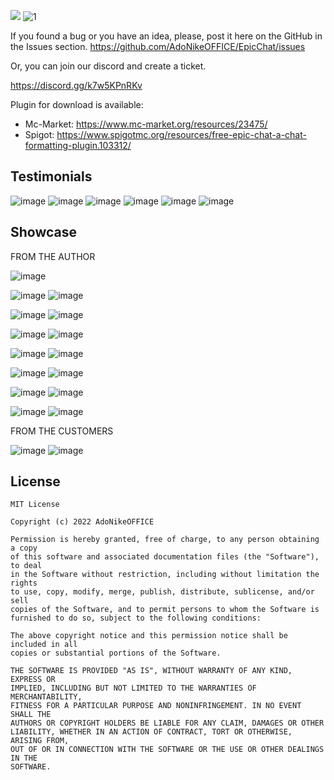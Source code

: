<img src="https://bstats.org/signatures/bukkit/EpicChatPlugin.svg"><img/>
![1](https://user-images.githubusercontent.com/65062119/178519330-e296ee67-5e0d-4432-badd-4c573dd329c8.png)

If you found a bug or you have an idea, please, post it here on the
GitHub in the Issues section. https://github.com/AdoNikeOFFICE/EpicChat/issues

Or, you can join our discord and create a ticket.

https://discord.gg/k7w5KPnRKv

Plugin for download is available:
- Mc-Market: https://www.mc-market.org/resources/23475/
- Spigot: https://www.spigotmc.org/resources/free-epic-chat-a-chat-formatting-plugin.103312/

## Testimonials

![image](https://user-images.githubusercontent.com/65062119/178513756-6b7d3c0b-46d6-4e07-8a4e-dde93ab50565.png)
![image](https://user-images.githubusercontent.com/65062119/178513772-501e22c2-4a8f-46ac-9af6-becb5b1e6853.png)
![image](https://user-images.githubusercontent.com/65062119/178513784-3223a6df-5f56-48b8-a64a-a59404dfbe85.png)
![image](https://user-images.githubusercontent.com/65062119/178513892-e4519a92-9e8c-49f7-8466-18da4d4dfa7d.png)
![image](https://user-images.githubusercontent.com/65062119/178514008-3cc37cea-4f82-408e-bc56-8af3c666c818.png)
![image](https://user-images.githubusercontent.com/65062119/178513798-4c886032-5180-4668-9f96-543667d5f723.png)

## Showcase

FROM THE AUTHOR

![image](https://user-images.githubusercontent.com/65062119/178514184-1b10bf28-a331-4a8c-99df-754f39b3b640.png)

![image](https://user-images.githubusercontent.com/65062119/178514198-6fb9ec36-ca82-4648-a883-606b2d6e2ac2.png)
![image](https://user-images.githubusercontent.com/65062119/178514211-72eb6129-4b0d-45ab-803b-c90a009490b8.png)

![image](https://user-images.githubusercontent.com/65062119/178514232-932326b2-4e3d-4b07-bef5-f83c769b2a5e.png)
![image](https://user-images.githubusercontent.com/65062119/178514248-4b698b6f-3c00-4053-8469-3fcb54988a56.png)

![image](https://user-images.githubusercontent.com/65062119/178514259-00cb0f13-5820-43ef-8278-aae638aec03a.png)
![image](https://user-images.githubusercontent.com/65062119/178514271-110b5224-3aed-4b8e-a229-84c56db04ed5.png)

![image](https://user-images.githubusercontent.com/65062119/178514279-b375a14f-df41-4354-9472-95cd1f2a3c79.png)
![image](https://user-images.githubusercontent.com/65062119/178514295-a4bc441d-bb7a-4311-bb1d-9f1b149b9c6b.png)

![image](https://user-images.githubusercontent.com/65062119/178514316-21f242f3-5795-411b-92f8-8a0b3e0372f5.png)
![image](https://user-images.githubusercontent.com/65062119/178514330-19a4d17d-a987-44c3-94db-cd0ef0b9a00f.png)

![image](https://user-images.githubusercontent.com/65062119/178514353-a943159c-8953-4a59-80fd-b512504591d2.png)
![image](https://user-images.githubusercontent.com/65062119/178514369-ffef07cb-89af-45b1-8455-9586833499cd.png)

![image](https://user-images.githubusercontent.com/65062119/178514387-31ec30a6-2215-417c-99da-d761766e65c5.png)
![image](https://user-images.githubusercontent.com/65062119/178514413-1fff7306-00b0-44c2-bbb8-5056283b8c75.png)

FROM THE CUSTOMERS

![image](https://user-images.githubusercontent.com/65062119/178514450-20bde05a-c01d-4f2d-ba03-a3acc793eb34.png)
![image](https://user-images.githubusercontent.com/65062119/178514511-6020f0a8-4e23-4d7b-90cf-185b00198374.png)

## License

```
MIT License

Copyright (c) 2022 AdoNikeOFFICE

Permission is hereby granted, free of charge, to any person obtaining a copy
of this software and associated documentation files (the "Software"), to deal
in the Software without restriction, including without limitation the rights
to use, copy, modify, merge, publish, distribute, sublicense, and/or sell
copies of the Software, and to permit persons to whom the Software is
furnished to do so, subject to the following conditions:

The above copyright notice and this permission notice shall be included in all
copies or substantial portions of the Software.

THE SOFTWARE IS PROVIDED "AS IS", WITHOUT WARRANTY OF ANY KIND, EXPRESS OR
IMPLIED, INCLUDING BUT NOT LIMITED TO THE WARRANTIES OF MERCHANTABILITY,
FITNESS FOR A PARTICULAR PURPOSE AND NONINFRINGEMENT. IN NO EVENT SHALL THE
AUTHORS OR COPYRIGHT HOLDERS BE LIABLE FOR ANY CLAIM, DAMAGES OR OTHER
LIABILITY, WHETHER IN AN ACTION OF CONTRACT, TORT OR OTHERWISE, ARISING FROM,
OUT OF OR IN CONNECTION WITH THE SOFTWARE OR THE USE OR OTHER DEALINGS IN THE
SOFTWARE.
```
